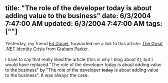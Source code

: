 title: &quot;The role of the developer today is about adding value to the business&quot;
date: 6/3/2004 7:47:00 AM
updated: 6/3/2004 7:47:00 AM
tags: [""]
---
Yesterday, my friend [Ed Daniel](http://weblogs.asp.net/edaniel/), forwarded me a link to this article: [The Great .NET Identity Crisis](http://www.vbug.co.uk/articles/information/20040521-DotNetIdentityCrisis.asp) from [Graham Parker](http://www.learn247.net/werock247/theband/graham_parker.htm).<br><br>I have to say that really liked the article (this is why I blog about it), but I would have replaced "The role of the developer today is about adding value to the business" by "The role of the developer <strike>today</strike> is about adding value to the business". It was always the case.
